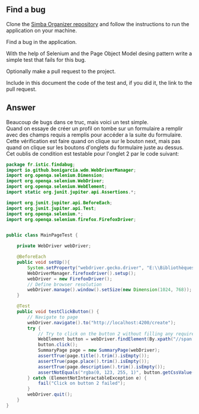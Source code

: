 ## Find a bug

Clone the [Simba Organizer repository](https://github.com/barais/doodlestudent/) and follow the instructions to run the application on your machine.

Find a bug in the application. 

With the help of Selenium and the Page Object Model desing pattern write a simple test that fails for this bug.

Optionally make a pull request to the project.

Include in this document the code of the test and, if you did it, the link to the pull request.

## Answer
Beaucoup de bugs dans ce truc, mais voici un test simple.  
Quand on essaye de créer un profil on tombe sur un formulaire a remplir avec des champs requis a remplis pour accéder a la suite du formulaire. Cette vérification est faire quand on clique sur le bouton next, mais pas quand on clique sur les boutons d'onglets du formulaire juste au dessus.  
Cet oublis de condition est testable pour l'onglet 2 par le code suivant:

```java
package fr.istic.findabug;
import io.github.bonigarcia.wdm.WebDriverManager;
import org.openqa.selenium.Dimension;
import org.openqa.selenium.WebDriver;
import org.openqa.selenium.WebElement;
import static org.junit.jupiter.api.Assertions.*;

import org.junit.jupiter.api.BeforeEach;
import org.junit.jupiter.api.Test;
import org.openqa.selenium.*;
import org.openqa.selenium.firefox.FirefoxDriver;


public class MainPageTest {

    private WebDriver webDriver;

    @BeforeEach
    public void setUp(){
        System.setProperty("webdriver.gecko.driver", "E:\\Bibliothèques\\Documents\\Cours\\V&V\\eckodriver-v0.30.0-win64\\geckodriver.exe");
        WebDriverManager.firefoxdriver().setup();
        webDriver = new FirefoxDriver();
        // Define browser resolution
        webDriver.manage().window().setSize(new Dimension(1024, 768));
    }

    @Test
    public void testClickButton() {
        // Navigate to page
        webDriver.navigate().to("http://localhost:4200/create");
        try {
            // Try to click on the button 2 without filling any required fields
            WebElement button = webDriver.findElement(By.xpath("//span[contains(text(), '2')]"));
            button.click();
            SummaryPage page = new SummaryPage(webDriver);
            assertTrue(page.title().trim().isEmpty());
            assertTrue(page.place().trim().isEmpty());
            assertTrue(page.description().trim().isEmpty());
            assertNotEquals("rgba(0, 123, 255, 1)", button.getCssValue("background-color"));
        } catch (ElementNotInteractableException e) {
            fail("Click on button 2 failed");
        }
        webDriver.quit();
    }
}

```